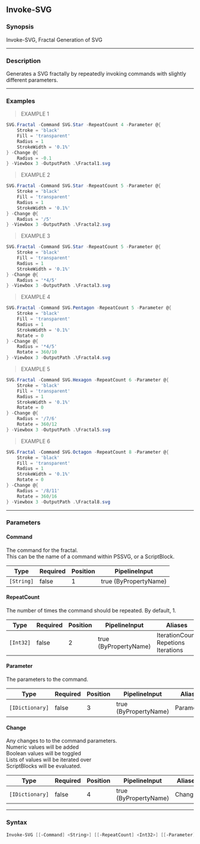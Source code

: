 Invoke-SVG
----------

### Synopsis
Invoke-SVG, Fractal Generation of SVG

---

### Description

Generates a SVG fractally by repeatedly invoking commands with slightly different parameters.

---

### Examples
> EXAMPLE 1

```PowerShell
SVG.Fractal -Command SVG.Star -RepeatCount 4 -Parameter @{        
    Stroke = 'black'        
    Fill = 'transparent'    
    Radius = 1        
    StrokeWidth = '0.1%'        
} -Change @{        
    Radius = -0.1        
} -Viewbox 3 -OutputPath .\Fractal1.svg
```
> EXAMPLE 2

```PowerShell
SVG.Fractal -Command SVG.Star -RepeatCount 5 -Parameter @{        
    Stroke = 'black'        
    Fill = 'transparent'    
    Radius = 1        
    StrokeWidth = '0.1%'        
} -Change @{        
    Radius = '/5'        
} -Viewbox 3 -OutputPath .\Fractal2.svg
```
> EXAMPLE 3

```PowerShell
SVG.Fractal -Command SVG.Star -RepeatCount 5 -Parameter @{        
    Stroke = 'black'        
    Fill = 'transparent'    
    Radius = 1        
    StrokeWidth = '0.1%'        
} -Change @{        
    Radius = '*4/5'        
} -Viewbox 3 -OutputPath .\Fractal3.svg
```
> EXAMPLE 4

```PowerShell
SVG.Fractal -Command SVG.Pentagon -RepeatCount 5 -Parameter @{        
    Stroke = 'black'        
    Fill = 'transparent'    
    Radius = 1    
    StrokeWidth = '0.1%'    
    Rotate = 0    
} -Change @{        
    Radius = '*4/5'    
    Rotate = 360/10    
} -Viewbox 3 -OutputPath .\Fractal4.svg
```
> EXAMPLE 5

```PowerShell
SVG.Fractal -Command SVG.Hexagon -RepeatCount 6 -Parameter @{        
    Stroke = 'black'        
    Fill = 'transparent'    
    Radius = 1    
    StrokeWidth = '0.1%'    
    Rotate = 0    
} -Change @{        
    Radius = '/7/6'    
    Rotate = 360/12    
} -Viewbox 3 -OutputPath .\Fractal5.svg
```
> EXAMPLE 6

```PowerShell
SVG.Fractal -Command SVG.Octagon -RepeatCount 8 -Parameter @{        
    Stroke = 'black'        
    Fill = 'transparent'    
    Radius = 1    
    StrokeWidth = '0.1%'    
    Rotate = 0    
} -Change @{        
    Radius = '/8/11'    
    Rotate = 360/16    
} -Viewbox 3 -OutputPath .\Fractal8.svg
```

---

### Parameters
#### **Command**
The command for the fractal.    
This can be the name of a command within PSSVG, or a ScriptBlock.

|Type      |Required|Position|PipelineInput        |
|----------|--------|--------|---------------------|
|`[String]`|false   |1       |true (ByPropertyName)|

#### **RepeatCount**
The number of times the command should be repeated.  By default, 1.

|Type     |Required|Position|PipelineInput        |Aliases                                    |
|---------|--------|--------|---------------------|-------------------------------------------|
|`[Int32]`|false   |2       |true (ByPropertyName)|IterationCount<br/>Repetions<br/>Iterations|

#### **Parameter**
The parameters to the command.

|Type           |Required|Position|PipelineInput        |Aliases   |
|---------------|--------|--------|---------------------|----------|
|`[IDictionary]`|false   |3       |true (ByPropertyName)|Parameters|

#### **Change**
Any changes to to the command parameters.    
Numeric values will be added    
Boolean values will be toggled    
Lists of values will be iterated over    
ScriptBlocks will be evaluated.

|Type           |Required|Position|PipelineInput        |Aliases|
|---------------|--------|--------|---------------------|-------|
|`[IDictionary]`|false   |4       |true (ByPropertyName)|Changes|

---

### Syntax
```PowerShell
Invoke-SVG [[-Command] <String>] [[-RepeatCount] <Int32>] [[-Parameter] <IDictionary>] [[-Change] <IDictionary>] [<CommonParameters>]
```
